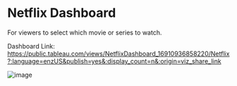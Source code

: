 # Netflix Dashboard
For viewers to select which movie or series to watch. 

Dashboard Link: https://public.tableau.com/views/NetflixDashboard_16910936858220/Netflix?:language=enzUS&publish=yes&:display_count=n&:origin=viz_share_link

![image](https://github.com/Asadsajid1997/Relevant-Coursework/assets/126636246/05ecf5fe-6b09-43f6-bc9a-1635cea40ac3)
